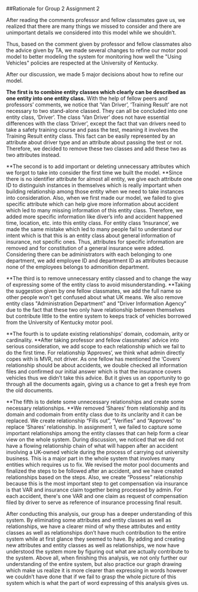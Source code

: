 ##Rationale for Group 2 Assignment 2

After reading the comments professor and fellow classmates gave us, we realized that there are many things we missed to consider and there are unimportant details we considered into this model while we shouldn’t.

Thus, based on the comment given by professor and fellow classmates also the advice given by TA, we made several changes to refine our motor pool model to better modeling the system for monitoring how well the "Using Vehicles" policies are respected at the University of Kentucky.

After our discussion, we made 5 major decisions about how to refine our model.

**The first is to combine entity classes which clearly can be described as one entity into one entity class.** With the help of fellow peers and professors’ comments, we notice that ‘Van Driver’, ‘Training Result’ are not necessary to two stand-alone classed. They can all be concluded into one entity class, ‘Driver’. The class ‘Van Driver’ does not have essential differences with the class ‘Driver’, except the fact that van drivers need to take a safety training course and pass the test, meaning it involves the Training Result entity class. This fact can be easily represented by an attribute about driver type and an attribute about passing the test or not. Therefore, we decided to remove these two classes and add these two as two attributes instead.

**The second is to add important or deleting unnecessary attributes which we forgot to take into consider the first time we built the model. **Since there is no identifier attribute for almost all entity, we give each attribute one ID to distinguish instances in themselves which is really important when building relationship among those entity when we need to take instances into consideration. Also, when we first made our model, we failed to give specific attribute which can help give more information about accident which led to many missing information of this entity class. Therefore, we added more specific information like diver’s info and accident happened time, location, etc. into this entity class. For entity class ‘Insurance’, we made the same mistake which led to many people fail to understand our intent which is that this is an entity class about general information of insurance, not specific ones. Thus, attributes for specific information are removed and for constitution of a general insurance were added. Considering there can be administrators with each belonging to one department, we add employee ID and department ID as attributes because none of the employees belongs to admonition department.

**The third is to remove unnecessary entity classed and to change the way of expressing some of the entity class to avoid misunderstanding. **Taking the suggestion given by one fellow classmates, we add the full name so other people won't get confused about what UK means. We also remove entity class "Administration Department" and "Driver Information Agency" due to the fact that these two only have relationship between themselves but contribute little to the entire system to keeps track of vehicles borrowed from the University of Kentucky motor pool.

**The fourth is to update existing relationships’ domain, codomain, arity or cardinality. **After taking professor and fellow classmates’ advice into serious consideration, we add scope to each relationship which we fail to do the first time.  For relationship ‘Approves’, we think what admin directly copes with is MVR, not driver. As one fellow has mentioned the ‘Covers’ relationship should be about accidents, we double checked all information files and confirmed our initial answer which is that the insurance covers vehicles thus we didn’t take this advice. But it gives us an opportunity to go through all the documents again, giving us a chance to get a fresh eye from the old documents.

**The fifth is to delete some unnecessary relationships and create some necessary relationships. **We removed ‘Shares’ from relationship and its domain and codomain from entity class due to its unclarity and it can be replaced. We create relationship “Fills out”, “Verifies” and “Approves” to replace ‘Shares’ relationship. In assignment 1, we failed to capture some important relationships among the entity classes that can help form a clear view on the whole system. During discussion, we noticed that we did not have a flowing relationship chain of what will happen after an accident involving a UK-owned vehicle during the process of carrying out university business. This is a major part in the whole system that involves many entities which requires us to fix. We revised the motor pool documents and finalized the steps to be followed after an accident, and we have created relationships based on the steps. Also, we create “Possess” relationship because this is the most important step to get compensation via insurance is that VAR and insurance claim together being processed by admin. For each accident, there's one VAR and one claim as request of compensation filed by driver to serve as reference of insurance processing final result. 

After conducting this analysis, our group has a deeper understanding of this system. By eliminating some attributes and entity classes as well as relationships, we have a clearer mind of why these attributes and entity classes as well as relationships don’t have much contribution to the entire system while at first glance they seemed to have. By adding and creating new attributes and entity classes as well as relationships, we now have understood the system more by figuring out what are actually contribute to the system. Above all, when finishing this analysis, we not only further our understanding of the entire system, but also practice our graph drawing which make us realize it is more clearer than expressing in words however we couldn’t have done that if we fail to grasp the whole picture of this system which is what the part of word expressing of this analysis gives us.
